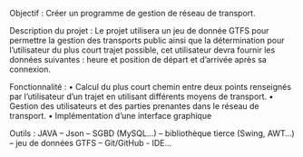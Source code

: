 
Objectif :
Créer un programme de gestion de réseau de transport.

Description du projet :
Le projet utilisera un jeu de donnée GTFS pour permettre la gestion des transports public ainsi que la détermination pour l’utilisateur du plus court trajet possible, cet utilisateur devra fournir les données suivantes : heure et position de départ et d’arrivée après sa connexion.

Fonctionnalité :
•	Calcul du plus court chemin entre deux points renseignés par l’utilisateur d’un trajet en utilisant différents moyens de transport.
•	Gestion des utilisateurs et des parties prenantes dans le réseau de transport.
•	Implémentation d’une interface graphique

Outils :
JAVA – Json – SGBD (MySQL…) – bibliothèque tierce (Swing, AWT…) – jeu de données GTFS – Git/GitHub - IDE…
